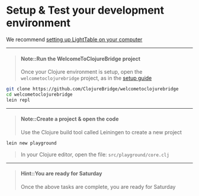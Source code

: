 # Setup & Test your development environment

We recommend [setting up LightTable on your computer](https://github.com/ClojureBridgeLondon/curriculum/blob/gh-pages/outline/setup.md)

------------------------------------------

> #### Note::Run the WelcomeToClojureBridge project
> Once your Clojure environment is setup, open the `welcometoclojurebridge` project, as in the [setup guide](https://github.com/ClojureBridgeLondon/curriculum/blob/gh-pages/outline/setup.md)
```bash
git clone https://github.com/ClojureBridge/welcometoclojurebridge
cd welcometoclojurebridge
lein repl
```

------------------------------------------

> #### Note::Create a project & open the code
> Use the Clojure build tool called Leiningen to create a new project
```bash
lein new playground
```
> In your Clojure editor, open the file: `src/playground/core.clj`

------------------------------------------

> #### Hint::You are ready for Saturday
> Once the above tasks are complete, you are ready for Saturday
